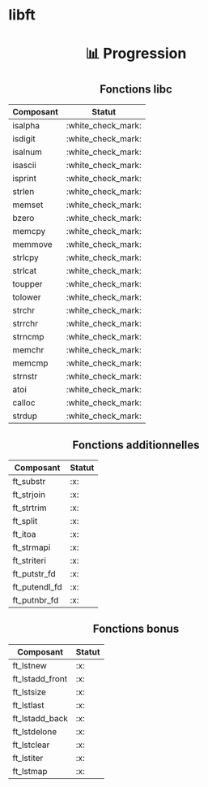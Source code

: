 <h1>libft</h1>

<div align="center">

<h1>📊 Progression</h1>

<h2>Fonctions libc</h2>

<table>
	<thead>
		<tr>
			<th>Composant</th>
			<th>Statut</th>
		</tr>
	</thead>
	<tbody>
		<tr>
			<td>isalpha</td>
			<td>:white_check_mark:</td>
		</tr>
		<tr>
			<td>isdigit</td>
			<td>:white_check_mark:</td>
		</tr>
		<tr>
			<td>isalnum</td>
			<td>:white_check_mark:</td>
		</tr>
		<tr>
			<td>isascii</td>
			<td>:white_check_mark:</td>
		</tr>
		<tr>
			<td>isprint</td>
			<td>:white_check_mark:</td>
		</tr>
    <tr>
			<td>strlen</td>
			<td>:white_check_mark:</td>
		</tr>
    <tr>
			<td>memset</td>
			<td>:white_check_mark:</td>
		</tr>
    <tr>
			<td>bzero</td>
			<td>:white_check_mark:</td>
		</tr>
    <tr>
			<td>memcpy</td>
			<td>:white_check_mark:</td>
		</tr>
    <tr>
			<td>memmove</td>
			<td>:white_check_mark:</td>
		</tr>
    <tr>
			<td>strlcpy</td>
			<td>:white_check_mark:</td>
		</tr>
    <tr>
			<td>strlcat</td>
			<td>:white_check_mark:</td>
		</tr>
    <tr>
			<td>toupper</td>
			<td>:white_check_mark:</td>
		</tr>
    <tr>
			<td>tolower</td>
			<td>:white_check_mark:</td>
		</tr>
    <tr>
			<td>strchr</td>
			<td>:white_check_mark:</td>
		</tr>
    <tr>
	<tr>
			<td>strrchr</td>
			<td>:white_check_mark:</td>
		</tr>
    <tr>
			<td>strncmp</td>
			<td>:white_check_mark:</td>
		</tr>
    <tr>
			<td>memchr</td>
			<td>:white_check_mark:</td>
		</tr>
    <tr>
			<td>memcmp</td>
			<td>:white_check_mark:</td>
		</tr>
    <tr>
			<td>strnstr</td>
			<td>:white_check_mark:</td>
		</tr>
    <tr>
			<td>atoi</td>
			<td>:white_check_mark:</td>
		</tr>
    <tr>
			<td>calloc</td>
			<td>:white_check_mark:</td>
		</tr>
    <tr>
			<td>strdup</td>
			<td>:white_check_mark:</td>
		</tr>
	</tbody>
</table>

<h2>Fonctions additionnelles</h2>

<table>
	<thead>
		<tr>
			<th>Composant</th>
			<th>Statut</th>
		</tr>
	</thead>
	<tbody>
		<tr>
			<td>ft_substr</td>
			<td>:x:</td>
		</tr>
		<tr>
			<td>ft_strjoin</td>
			<td>:x:</td>
		</tr>
		<tr>
			<td>ft_strtrim</td>
			<td>:x:</td>
		</tr>
		<tr>
			<td>ft_split</td>
			<td>:x:</td>
		</tr>
		<tr>
			<td>ft_itoa</td>
			<td>:x:</td>
		</tr>
    <tr>
			<td>ft_strmapi</td>
			<td>:x:</td>
		</tr>
    <tr>
			<td>ft_striteri</td>
			<td>:x:</td>
		</tr>
    <tr>
			<td>ft_putstr_fd</td>
			<td>:x:</td>
		</tr>
    <tr>
			<td>ft_putendl_fd</td>
			<td>:x:</td>
		</tr>
    <tr>
			<td>ft_putnbr_fd</td>
			<td>:x:</td>
		</tr>
	</tbody>
</table>

<h2>Fonctions bonus</h2>

<table>
	<thead>
		<tr>
			<th>Composant</th>
			<th>Statut</th>
		</tr>
	</thead>
	<tbody>
		<tr>
			<td>ft_lstnew</td>
			<td>:x:</td>
		</tr>
		<tr>
			<td>ft_lstadd_front</td>
			<td>:x:</td>
		</tr>
		<tr>
			<td>ft_lstsize</td>
			<td>:x:</td>
		</tr>
		<tr>
			<td>ft_lstlast</td>
			<td>:x:</td>
		</tr>
		<tr>
			<td>ft_lstadd_back</td>
			<td>:x:</td>
		</tr>
    <tr>
			<td>ft_lstdelone</td>
			<td>:x:</td>
		</tr>
    <tr>
			<td>ft_lstclear</td>
			<td>:x:</td>
		</tr>
    <tr>
			<td>ft_lstiter</td>
			<td>:x:</td>
		</tr>
    <tr>
			<td>ft_lstmap</td>
			<td>:x:</td>
		</tr>
	</tbody>
</table>

</div>
